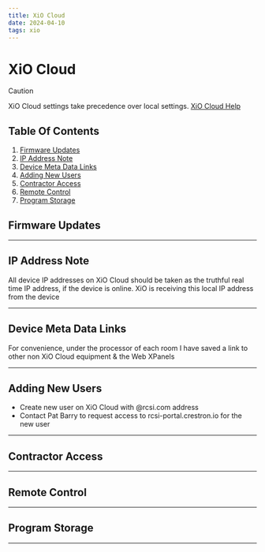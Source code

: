 ```yaml
---
title: XiO Cloud
date: 2024-04-10
tags: xio
---
```

# XiO Cloud

> [!CAUTION]
> XiO Cloud settings take precedence over local settings. [XiO Cloud Help](Crestron%20OLH%20Links.md#XiO%20Cloud)

## Table Of Contents
1. [Firmware Updates](#Firmware%20Updates)
1. [IP Address Note](#IP%20Address%20Note)
1. [Device Meta Data Links](#Device%20Meta%20Data%20Links)
1. [Adding New Users](#Adding%20New%20Users)
1. [Contractor Access](#Contractor%20Access)
2. [Remote Control](#Remote%20Control)
3. [Program Storage](#Program%20Storage)

## Firmware Updates

---

## IP Address Note

All device IP addresses on XiO Cloud should be taken as the truthful real time IP address, if the device is online. XiO is receiving this local IP address from the device

---

## Device Meta Data Links
 
For convenience, under the processor of each room I have saved a link to other non XiO Cloud equipment & the Web XPanels

---

## Adding New Users

- Create new user on XiO Cloud with @rcsi.com address
- Contact Pat Barry to request access to rcsi-portal.crestron.io for the new user

---

## Contractor Access

---

## Remote Control

---

## Program Storage

---
